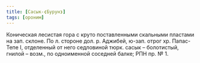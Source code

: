 ```yaml
---
title: [Сасык-❮Бурун❯]
tags: [ороним]
---
```


Коническая лесистая гора с круто поставленными скальными пластами на зап.
склоне. По л. стороне дол. р. Аджибей, ю-зап. отрог хр. Папас-Тепе I, отделенный
от него седловиной тюрк. сасык – болотистый, гнилой – возм., по одноименной
соседней балке; РПН пр. № 1.
